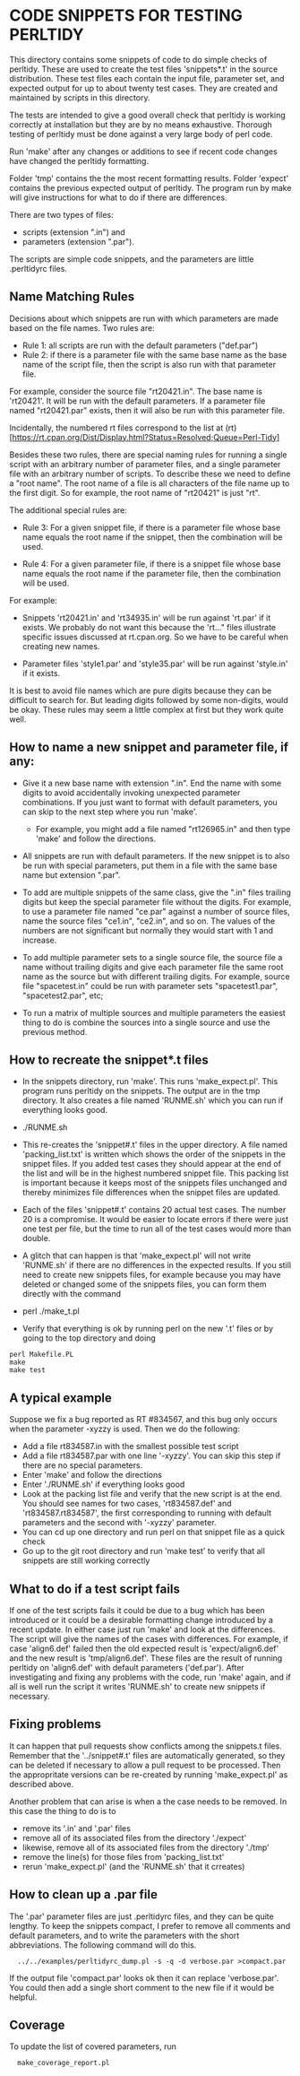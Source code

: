 # CODE SNIPPETS FOR TESTING PERLTIDY 

This directory contains some snippets of code to do simple checks of perltidy.
These are used to create the test files 'snippets\*.t' in the source distribution.
These test files each contain the input file, parameter set, and expected output for
up to about twenty test cases.  They are created and maintained by scripts
in this directory. 

The tests are intended to give a good overall check that perltidy is working
correctly at installation but they are by no means exhaustive. Thorough testing
of perltidy must be done against a very large body of perl code.

Run 'make' after any changes or additions to see if recent code changes have changed the perltidy formatting.

Folder 'tmp' contains the the most recent formatting results.
Folder 'expect' contains the previous expected output of perltidy.
The program run by make will give instructions for what to do if there are differences.

There are two types of files:
 - scripts (extension ".in") and 
 - parameters (extension ".par"). 

The scripts are simple code snippets, and the parameters are 
little .perltidyrc files.

## Name Matching Rules

Decisions about which snippets are run with which parameters are made based
on the file names.  Two rules are:

 - Rule 1: all scripts are run with the default parameters ("def.par")
 - Rule 2: if there is a parameter file with the same base name as the base name of the script file, then the script is also run with that parameter file. 

For example, consider the source file "rt20421.in".  The base name is 'rt20421'.
It will be run with the default parameters.  If a parameter file named "rt20421.par" 
exists, then it will also be run with this parameter file.

Incidentally, the numbered rt files correspond to the list at
(rt)[https://rt.cpan.org/Dist/Display.html?Status=Resolved;Queue=Perl-Tidy]

Besides these two rules, there are special naming rules for running a single
script with an arbitrary number of parameter files, and a single parameter file
with an arbitrary number of scripts.  To describe these we need to define
a "root name". The root name of a file is all characters of the file name
up to the first digit.  So for example, the root name of "rt20421" is just "rt".

The additional special rules are:

- Rule 3: For a given snippet file, if there is a parameter file whose base
  name equals the root name if the snippet, then the combination will be used.

- Rule 4: For a given parameter file, if there is a snippet file whose base
  name equals the root name if the parameter file, then the combination will be
used.

For example:

- Snippets 'rt20421.in' and 'rt34935.in' will be run against 'rt.par' if it
  exists. We probably do not want this because the 'rt..." files illustrate
specific issues discussed at rt.cpan.org. So we have to be careful when
creating new names.

- Parameter files 'style1.par' and 'style35.par' will be run against 'style.in' if it exists.

It is best to avoid file names which are pure digits because they can be
difficult to search for. But leading digits followed by some non-digits, would
be okay.  These rules may seem a little complex at first but they work quite
well.

## How to name a new snippet and parameter file, if any:

- Give it a new base name with extension ".in".  End the name with some digits
  to avoid accidentally invoking unexpected parameter combinations. If you just
want to format with default parameters, you can skip to the next step where you run 'make'. 

  - For example, you might add a file named "rt126965.in" and then type 'make'
and follow the directions.

- All snippets are run with default parameters. If the new snippet is to also
  be run with special parameters, put them in a file with the same base name
but extension ".par". 

- To add are multiple snippets of the same class, give the ".in" files trailing
  digits but keep the special parameter file without the digits. For example,
to use a parameter file named "ce.par" against a number of source files, name
the source files "ce1.in", "ce2.in", and so on.  The values of the numbers are
not significant but normally they would start with 1 and increase.

- To add multiple parameter sets to a single source file, the source file a
  name without trailing digits and give each parameter file the same root name
as the source but with different trailing digits.  For example, source file
"spacetest.in" could be run with parameter sets "spacetest1.par",
"spacetest2.par", etc;

- To run a matrix of multiple sources and multiple parameters the easiest thing
  to do is combine the sources into a single source and use the previous
method. 

## How to recreate the snippet\*.t files

- In the snippets directory, run 'make'. This runs 'make\_expect.pl'.  This
program runs perltidy on the snippets. The output are in the tmp directory.
It also creates a file named 'RUNME.sh' which you can run 
if everything looks good. 

- ./RUNME.sh

- This re-creates the 'snippet#.t' files in the upper directory.  A file 
named 'packing\_list.txt' is written which shows the order of the snippets
in the snippet files.  If you added test cases they should appear at the
end of the list and will be in the highest numbered snippet file.  This
packing list is important because it keeps most of the snippets files
unchanged and thereby minimizes file differences when the snippet files
are updated.

- Each of the files 'snippet#.t' contains 20 actual test cases.  The number 20
is a compromise.  It would be easier to locate errors if there were just one
test per file, but the time to run all of the test cases would more than
double.

- A glitch that can happen is that 'make\_expect.pl' will not write 'RUNME.sh'
if there are no differences in the expected results.  If you still need to
create new snippets files, for example because you may have deleted or changed
some of the snippets files, you can form them directly with the command

- perl ./make\_t.pl

- Verify that everything is ok by running perl on the new '.t' files or by
going to the top directory and doing 

```
perl Makefile.PL
make
make test
```


## A typical example

Suppose we fix a bug reported as RT #834567, and this bug only occurs when
the parameter -xyzzy is used.  Then we do the following:

- Add a file rt834587.in with the smallest possible test script
- Add a file rt834587.par with one line '-xyzzy'. You can skip this
step if there are no special parameters.
- Enter 'make' and follow the directions
- Enter './RUNME.sh' if everything looks good
- Look at the packing list file and verify that the new script is at the end. You 
should see names for two cases, 'rt834587.def' and 'rt834587.rt834587', the first
corresponding to running with default parameters and the second with '-xyzzy' parameter.
- You can cd up one directory and run perl on that snippet file as a quick check
- Go up to the git root directory and run 'make test' to verify that all
snippets are still working correctly


## What to do if a test script fails

If one of the test scripts fails it could be due to a bug which has been introduced
or it could be a desirable formatting change introduced by a recent update. In either
case just run 'make' and look at the differences.  The script will give the
names of the cases with differences.  For example, if case 'align6.def' failed
then the old expected result is 'expect/align6.def' and the new result is 'tmp/align6.def'.
These files are the result of running perltidy on 'align6.def' with default parameters 
('def.par').  After investigating and fixing any problems with the code,
run 'make' again, and if all is well run the script it writes 'RUNME.sh'
to create new snippets if necessary.

## Fixing problems

It can happen that pull requests show conflicts among the snippets.t files.
Remember that the '../snippet#.t' files are automatically generated, so they
can be deleted if necessary to allow a pull request to be processed.  Then the
appropritate versions can be re-created by running 'make\_expect.pl' as
described above.

Another problem that can arise is when a the case needs to be removed.  In this
case the thing to do is to 

- remove its '.in' and '.par' files
- remove all of its associated files from the directory './expect' 
- likewise, remove all of its associated files from the directory './tmp'
- remove the line(s) for those files from 'packing\_list.txt' 
- rerun 'make\_expect.pl' (and the 'RUNME.sh' that it crreates)

## How to clean up a .par file

The '.par' parameter files are just .perltidyrc files, and they can be quite
lengthy.  To keep the snippets compact, I prefer to remove all comments and
default parameters, and to write the parameters with the short abbreviations.
The following command will do this.

```
  ../../examples/perltidyrc_dump.pl -s -q -d verbose.par >compact.par
```

If the output file 'compact.par' looks ok then it can replace 'verbose.par'.  You
could then add a single short comment to the new file if it would be helpful.

## Coverage

To update the list of covered parameters, run

```
  make_coverage_report.pl
```
